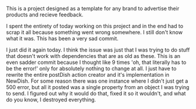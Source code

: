 This is a project designed as a template for any brand to advertise their products and recieve feedback.

I spent the entirety of today working on this project and in the end had to scrap it all because something went wrong somewhere. I still don't know what it was. This has been a very sad commit.

I just did it again today. I think the issue was just that I was trying to do stuff that doesn't work with dependencies that are as old as these. This is an even sadder commit because I thought like 9 times 'oh, that literally has to be the error!' only for absolutely nothing to change at all. I just have to rewrite the entire postDish action creator and it's implementation in NewDish. For some reason there was one instance where I didn't just get a 500 error, but all it posted was a single property from an object I was trying to send. I figured out why it would do that, fixed it so it wouldn't, and what do you know, I destroyed everything.
